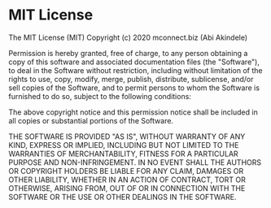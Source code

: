 # MIT License

The MIT License (MIT)
Copyright (c) 2020 mconnect.biz (Abi Akindele)

Permission is hereby granted, free of charge, to any person obtaining a copy
of this software and associated documentation files (the "Software"), to deal
in the Software without restriction, including without limitation of the rights
to use, copy, modify, merge, publish, distribute, sublicense, and/or sell
copies of the Software, and to permit persons to whom the Software is
furnished to do so, subject to the following conditions:

The above copyright notice and this permission notice shall be included in all
copies or substantial portions of the Software.

THE SOFTWARE IS PROVIDED "AS IS", WITHOUT WARRANTY OF ANY KIND, EXPRESS OR
IMPLIED, INCLUDING BUT NOT LIMITED TO THE WARRANTIES OF MERCHANTABILITY,
FITNESS FOR A PARTICULAR PURPOSE AND NON-INFRINGEMENT. IN NO EVENT SHALL THE
AUTHORS OR COPYRIGHT HOLDERS BE LIABLE FOR ANY CLAIM, DAMAGES OR OTHER
LIABILITY, WHETHER IN AN ACTION OF CONTRACT, TORT OR OTHERWISE, ARISING FROM,
OUT OF OR IN CONNECTION WITH THE SOFTWARE OR THE USE OR OTHER DEALINGS IN THE
SOFTWARE.
